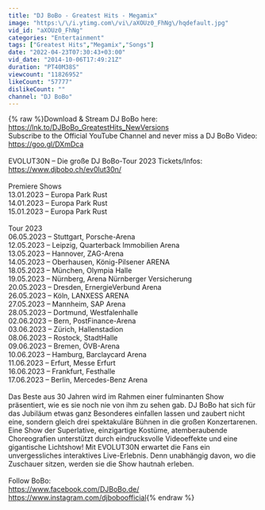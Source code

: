 ```yaml
---
title: "DJ BoBo - Greatest Hits - Megamix"
image: "https:\/\/i.ytimg.com\/vi\/aXOUz0_FhNg\/hqdefault.jpg"
vid_id: "aXOUz0_FhNg"
categories: "Entertainment"
tags: ["Greatest Hits","Megamix","Songs"]
date: "2022-04-23T07:30:43+03:00"
vid_date: "2014-10-06T17:49:21Z"
duration: "PT40M38S"
viewcount: "11826952"
likeCount: "57777"
dislikeCount: ""
channel: "DJ BoBo"
---
```

{% raw %}Download &amp; Stream DJ BoBo here: <a rel="nofollow" target="blank" href="https://lnk.to/DJBoBo_GreatestHits_NewVersions">https://lnk.to/DJBoBo_GreatestHits_NewVersions</a><br />Subscribe to the Official YouTube Channel and never miss a DJ BoBo Video: <a rel="nofollow" target="blank" href="https://goo.gl/DXmDca">https://goo.gl/DXmDca</a><br /><br />EVOLUT30N – Die große DJ BoBo-Tour 2023 Tickets/Infos: <a rel="nofollow" target="blank" href="https://www.djbobo.ch/ev0lut30n/">https://www.djbobo.ch/ev0lut30n/</a><br /><br />Premiere Shows<br />13.01.2023 – Europa Park Rust <br />14.01.2023 – Europa Park Rust <br />15.01.2023 – Europa Park Rust <br /><br />Tour 2023<br />06.05.2023 – Stuttgart, Porsche-Arena <br />12.05.2023 – Leipzig, Quarterback Immobilien Arena <br />13.05.2023 – Hannover, ZAG-Arena <br />14.05.2023 – Oberhausen, König-Pilsener ARENA <br />18.05.2023 – München, Olympia Halle <br />19.05.2023 – Nürnberg, Arena Nürnberger Versicherung <br />20.05.2023 – Dresden, ErnergieVerbund Arena <br />26.05.2023 – Köln, LANXESS ARENA <br />27.05.2023 – Mannheim, SAP Arena <br />28.05.2023 – Dortmund, Westfalenhalle <br />02.06.2023 – Bern, PostFinance-Arena <br />03.06.2023 – Zürich, Hallenstadion <br />08.06.2023 – Rostock, StadtHalle <br />09.06.2023 – Bremen, ÖVB-Arena <br />10.06.2023 – Hamburg, Barclaycard Arena <br />11.06.2023 – Erfurt, Messe Erfurt <br />16.06.2023 – Frankfurt, Festhalle <br />17.06.2023 – Berlin, Mercedes-Benz Arena <br /><br />Das Beste aus 30 Jahren wird im Rahmen einer fulminanten Show präsentiert, wie es sie noch nie von ihm zu sehen gab. DJ BoBo hat sich für das Jubiläum etwas ganz Besonderes einfallen lassen und zaubert nicht eine, sondern gleich drei spektakuläre Bühnen in die großen Konzertarenen. <br />Eine Show der Superlative, einzigartige Kostüme, atemberaubende Choreografien unterstützt durch eindrucksvolle Videoeffekte und eine gigantische Lichtshow! Mit EVOLUT30N erwartet die Fans ein unvergessliches interaktives Live-Erlebnis. Denn unabhängig davon, wo die Zuschauer sitzen, werden sie die Show hautnah erleben.<br /><br />Follow BoBo:<br /><a rel="nofollow" target="blank" href="https://www.facebook.com/DJBoBo.de/">https://www.facebook.com/DJBoBo.de/</a><br /><a rel="nofollow" target="blank" href="https://www.instagram.com/djboboofficial">https://www.instagram.com/djboboofficial</a>{% endraw %}
